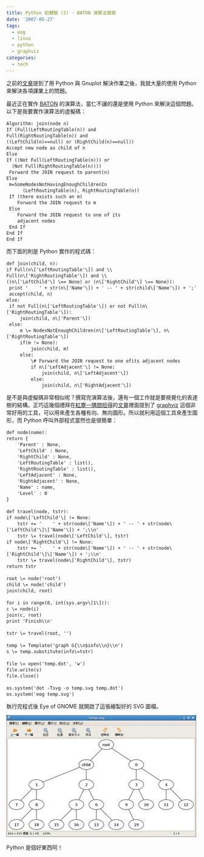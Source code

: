 ```yaml
---
title: Python 初體驗 (2) - BATON 演算法撰寫
date: '2007-05-27'
tags:
  - eog
  - linux
  - python
  - graphviz
categories:
  - tech
---
```

之前的[文章](http://yurinfore.blogspot.com/2007/05/python.html)提到了用 Python 與 Gnuplot 解決作業之後，我就大量的使用 Python 來解決各項課業上的問題。  
  
最近正在實作 [BATON](http://scholar.google.com/scholar?hl=en&lr=&cluster=1332811958184336277) 的演算法，當仁不讓的還是使用 Python 來解決這個問題。以下是我要實作演算法的虛擬碼：  

```
Algorithm: join(node n)  
If (Full(LeftRoutingTable(n)) and  
Full(RightRoutingTable(n)) and  
((LeftChild(n)==null) or (RightChild(n)==null))  
Accept new node as child of n  
Else  
If ((Not Full(LeftRoutingTable(n))) or  
  (Not Full(RightRoutingTable(n))))  
 Forward the JOIN request to parent(n)  
Else  
 m=SomeNodesNotHavingEnoughChildrenIn  
      (LeftRoutingTable(n), RightRoutingTable(n))  
 If (there exists such an m)  
    Forward the JOIN request to m  
 Else  
    Forward the JOIN request to one of its  
    adjacent nodes  
 End If  
End If  
End If  

```

而下面的則是 Python 實作的程式碼：  

```
def join(child, n):  
if Full(n\['LeftRoutingTable'\]) and \\  
Full(n\['RightRoutingTable'\]) and \\  
((n\['LeftChild'\] \== None) or (n\['RightChild'\] \== None)):  
 print '    ' + str(n\['Name'\]) + ' -- ' + str(child\['Name'\]) + ';'  
 accept(child, n)  
else:  
 if not Full(n\['LeftRoutingTable'\]) or not Full(n\['RightRoutingTable'\]):  
     join(child, n\['Parent'\])  
 else:  
     m \= NodesNotEnoughChildren(n\['LeftRoutingTable'\], n\['RightRoutingTable'\])  
     if(m != None):  
         join(child, m)  
     else:  
         \# Forward the JOIN request to one ofits adjacent nodes  
         if n\['LeftAdjacent'\] != None:  
             join(child, n\['LeftAdjacent'\])  
         else:  
             join(child, n\['RightAdjacent'\])  

```

  
是不是與虛擬碼非常相似呢？撰寫完演算法後，還有一個工作就是要視覺化的表達樹的結構。正巧這幾個禮拜在[紅塵一隅間拾得](http://greenisland.csie.nctu.edu.tw/wp/)的[文章](http://greenisland.csie.nctu.edu.tw/wp/2007/04/13/989/)裡面提到了 [graphviz](http://www.graphviz.org/) 這個非常好用的工具，可以用來產生各種有向、無向圖形。所以就利用這個工具來產生圖形，而 Python 呼叫外部程式當然也是很簡單：  

```
def node(name):  
return {  
    'Parent' : None,  
    'LeftChild' : None,  
    'RightChild' : None,  
    'LeftRoutingTable' : list(),  
    'RightRoutingTable' : list(),  
    'LeftAdjacent' : None,  
    'RightAdjacent' : None,  
    'Name' : name,  
    'Level' : 0  
}  
  
def travel(node, tstr):  
if node\['LeftChild'\] != None:  
    tstr += '    ' + str(node\['Name'\]) + ' -- ' + str(node\['LeftChild'\]\['Name'\]) + ';\\n'  
    tstr \= travel(node\['LeftChild'\], tstr)  
if node\['RightChild'\] != None:  
    tstr += '    ' + str(node\['Name'\]) + ' -- ' + str(node\['RightChild'\]\['Name'\]) + ';\\n'  
    tstr \= travel(node\['RightChild'\], tstr)  
return tstr  
  
root \= node('root')  
child \= node('child')  
join(child, root)  
  
for i in range(0, int(sys.argv\[1\])):  
c \= node(i)  
join(c, root)  
print 'Finish\\n'  
  
tstr \= travel(root, '')  
  
temp \= Template('graph G{\\n$info\\n}\\n')  
s \= temp.substitute(info\=tstr)  
  
file \= open('temp.dot', 'w')  
file.write(s)  
file.close()  
  
os.system('dot -Tsvg -o temp.svg temp.dot')  
os.system('eog temp.svg')  

```

執行完程式後 Eye of GNOME 就開啟了這張繪製好的 SVG 圖檔。  
  
[![Screenshot-temp.svg](images/0.jpg)](http://www.flickr.com/photos/yurenju/516142171/ "Photo Sharing")  
  
Python 是個好東西阿！